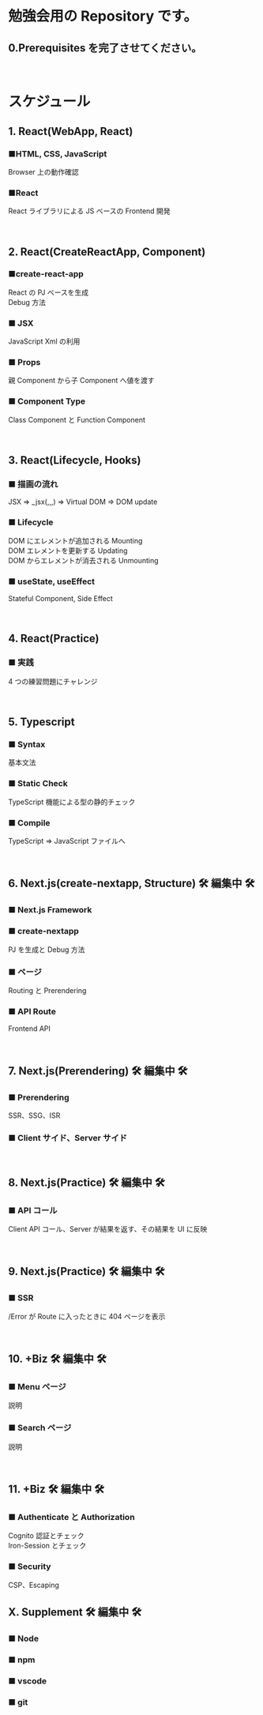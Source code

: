 # 勉強会用の Repository です。

## 0.Prerequisites を完了させてください。

<br/>

# スケジュール

## 1. React(WebApp, React)

### ■HTML, CSS, JavaScript

Browser 上の動作確認

### ■React

React ライブラリによる JS ベースの Frontend 開発

<br/>

## 2. React(CreateReactApp, Component)

### ■create-react-app

React の PJ ベースを生成\
Debug 方法

### ■ JSX

JavaScript Xml の利用

### ■ Props

親 Component から子 Component へ値を渡す

### ■ Component Type

Class Component と Function Component

<br/>

## 3. React(Lifecycle, Hooks)

### ■ 描画の流れ

JSX => \_jsx(,,,) => Virtual DOM => DOM update

### ■ Lifecycle

DOM にエレメントが追加される Mounting  
DOM エレメントを更新する Updating  
DOM からエレメントが消去される Unmounting

### ■ useState, useEffect

Stateful Component, Side Effect

<br/>

## 4. React(Practice)

### ■ 実践

4 つの練習問題にチャレンジ

<br/>

## 5. Typescript

### ■ Syntax

基本文法

### ■ Static Check

TypeScript 機能による型の静的チェック

### ■ Compile

TypeScript => JavaScript ファイルへ

<br/>

## 6. Next.js(create-nextapp, Structure) 🛠️ 編集中 🛠️

### ■ Next.js Framework

### ■ create-nextapp

PJ を生成と Debug 方法

### ■ ページ

Routing と Prerendering

### ■ API Route

Frontend API

<br/>

## 7. Next.js(Prerendering) 🛠️ 編集中 🛠️

### ■ Prerendering

SSR、SSG、ISR

### ■ Client サイド、Server サイド

<br/>

## 8. Next.js(Practice) 🛠️ 編集中 🛠️

### ■ API コール

Client API コール、Server が結果を返す、その結果を UI に反映

<br/>

## 9. Next.js(Practice) 🛠️ 編集中 🛠️

### ■ SSR

/Error が Route に入ったときに 404 ページを表示

<br/>

## 10. +Biz 🛠️ 編集中 🛠️

### ■ Menu ページ

説明

### ■ Search ページ

説明

<br/>

## 11. +Biz 🛠️ 編集中 🛠️

### ■ Authenticate と Authorization

Cognito 認証とチェック\
Iron-Session とチェック

### ■ Security

CSP、Escaping

## X. Supplement 🛠️ 編集中 🛠️

### ■ Node

### ■ npm

### ■ vscode

### ■ git
